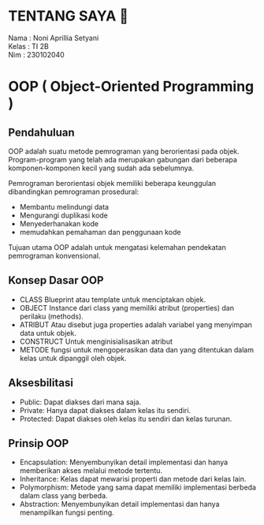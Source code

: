 # TENTANG SAYA :dizzy:	

Nama : Noni Aprillia Setyani <br>
Kelas : TI 2B <br>
Nim : 230102040

# OOP ( Object-Oriented Programming )

## Pendahuluan
OOP adalah suatu metode pemrograman yang berorientasi pada objek. 
Program-program yang telah ada merupakan gabungan dari beberapa komponen-komponen kecil yang sudah ada sebelumnya.

Pemrograman berorientasi objek memiliki beberapa keunggulan dibandingkan pemrograman prosedural:
- Membantu melindungi data
- Mengurangi duplikasi kode
- Menyederhanakan kode
- memudahkan pemahaman dan penggunaan kode

Tujuan utama OOP adalah untuk mengatasi kelemahan pendekatan pemrograman konvensional.

## Konsep Dasar OOP
- CLASS
Blueprint atau template untuk menciptakan objek.
- OBJECT
Instance dari class yang memiliki atribut (properties) dan perilaku (methods).
- ATRIBUT
Atau disebut juga properties adalah variabel yang menyimpan data untuk objek.
- CONSTRUCT
Untuk menginisialisasikan atribut
- METODE
fungsi untuk mengoperasikan data dan yang ditentukan dalam kelas untuk dipanggil oleh objek.

## Aksesbilitasi 
- Public: Dapat diakses dari mana saja.
- Private: Hanya dapat diakses dalam kelas itu sendiri.
- Protected: Dapat diakses oleh kelas itu sendiri dan kelas turunan.

## Prinsip OOP
- Encapsulation: Menyembunyikan detail implementasi dan hanya memberikan
akses melalui metode tertentu.
- Inheritance: Kelas dapat mewarisi properti dan metode dari kelas lain.
- Polymorphism: Metode yang sama dapat memiliki implementasi berbeda
dalam class yang berbeda.
- Abstraction: Menyembunyikan detail implementasi dan hanya menampilkan
fungsi penting.
